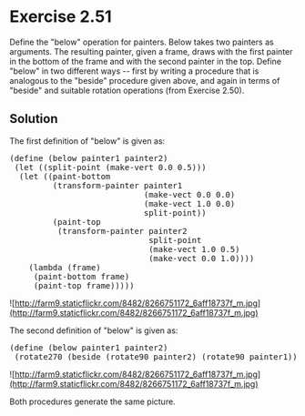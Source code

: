 Exercise 2.51
============= 

Define the "below" operation for painters. Below takes two painters as arguments. The resulting 
painter, given a frame, draws with the first painter in the bottom of the frame and with the 
second painter in the top. Define "below" in two different ways -- first by writing a procedure 
that is analogous to the "beside" procedure given above, and again in terms of "beside" and suitable 
rotation operations (from Exercise 2.50).

Solution
-------- 

The first definition of "below" is given as:

<pre>
(define (below painter1 painter2)
 (let ((split-point (make-vert 0.0 0.5)))
  (let ((paint-bottom
         (transform-painter painter1
                            (make-vect 0.0 0.0)
                            (make-vect 1.0 0.0)
                            split-point))
         (paint-top
          (transform-painter painter2
                             split-point
                             (make-vect 1.0 0.5)
                             (make-vect 0.0 1.0))))
    (lambda (frame)
     (paint-bottom frame)
     (paint-top frame)))))
</pre>

![http://farm9.staticflickr.com/8482/8266751172_6aff18737f_m.jpg](http://farm9.staticflickr.com/8482/8266751172_6aff18737f_m.jpg)

The second definition of "below" is given as:

<pre>
(define (below painter1 painter2)
 (rotate270 (beside (rotate90 painter2) (rotate90 painter1))))
</pre>

![http://farm9.staticflickr.com/8482/8266751172_6aff18737f_m.jpg](http://farm9.staticflickr.com/8482/8266751172_6aff18737f_m.jpg)

Both procedures generate the same picture.